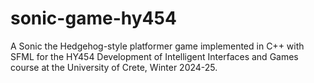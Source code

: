 # sonic-game-hy454
A Sonic the Hedgehog-style platformer game implemented in C++ with SFML for the HY454 Development of Intelligent Interfaces and Games course at the University of Crete, Winter 2024-25.
